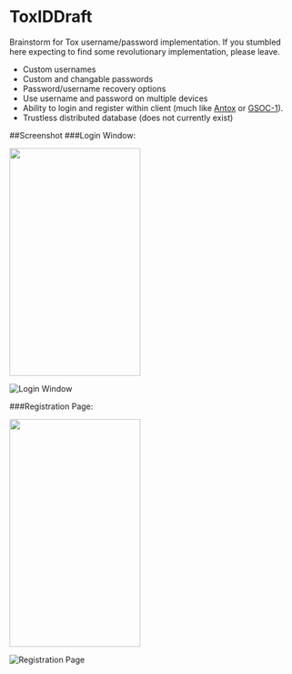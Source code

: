 ToxIDDraft
==========

Brainstorm for Tox username/password implementation. If you stumbled here expecting to find some revolutionary implementation, please leave.
* Custom usernames
* Custom and changable passwords
* Password/username recovery options
* Use username and password on multiple devices
* Ability to login and register within client (much like [Antox](https://github.com/Astonex/Antox) or [GSOC-1](https://github.com/seshagiriprabhu/gsoc-1)).
* Trustless distributed database (does not currently exist)

##Screenshot
###Login Window:

<img src="http://a.pomf.se/fzwbww.png" width="230px" height="400px"/>

![Login Window](https://raw.github.com/seshagiriprabhu/gsoc-1/master/screenshots/login.png)

###Registration Page:

<img src="http://a.pomf.se/uwheuz.png" width="230px" height="400px"/>

![Registration Page](https://raw.github.com/seshagiriprabhu/gsoc-1/master/screenshots/new_user.png)
